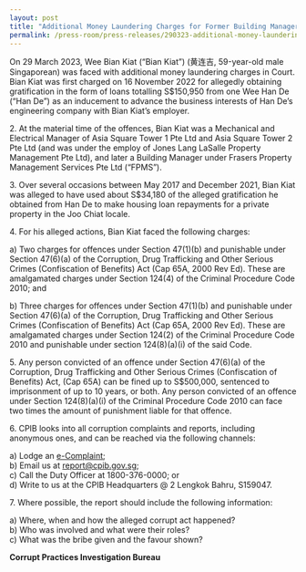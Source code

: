 ```yaml
---
layout: post
title: "Additional Money Laundering Charges for Former Building Manager"
permalink: /press-room/press-releases/290323-additional-money-laundering-charges/
---
```

On 29 March 2023, Wee Bian Kiat (“Bian Kiat”) (黄连吉, 59-year-old male Singaporean) was faced with additional money laundering charges in Court. Bian Kiat was first charged on 16 November 2022 for allegedly obtaining gratification in the form of loans totalling S$150,950 from one Wee Han De (“Han De”) as an inducement to advance the business interests of Han De’s engineering company with Bian Kiat’s employer.

2\. At the material time of the offences, Bian Kiat was a Mechanical and Electrical Manager of Asia Square Tower 1 Pte Ltd and Asia Square Tower 2 Pte Ltd (and was under the employ of Jones Lang LaSalle Property Management Pte Ltd), and later a Building Manager under Frasers Property Management Services Pte Ltd (“FPMS”).

3\. Over several occasions between May 2017 and December 2021, Bian Kiat was alleged to have used about S$34,180 of the alleged gratification he obtained from Han De to make housing loan repayments for a private property in the Joo Chiat locale.

4\. For his alleged actions, Bian Kiat faced the following charges:

a) Two charges for offences under Section 47(1)(b) and punishable under Section 47(6)(a) of the Corruption, Drug Trafficking and Other Serious Crimes (Confiscation of Benefits) Act (Cap 65A, 2000 Rev Ed). These are amalgamated charges under Section 124(4) of the Criminal Procedure Code 2010; and

b) Three charges for offences under Section 47(1)(b) and punishable under Section 47(6)(a) of the Corruption, Drug Trafficking and Other Serious Crimes (Confiscation of Benefits) Act (Cap 65A, 2000 Rev Ed). These are amalgamated charges under Section 124(2) of the Criminal Procedure Code 2010 and punishable under section 124(8)(a)(i) of the said Code.

5\. Any person convicted of an offence under Section 47(6)(a) of the Corruption, Drug Trafficking and Other Serious Crimes (Confiscation of Benefits) Act, (Cap 65A) can be fined up to S$500,000, sentenced to imprisonment of up to 10 years, or both. Any person convicted of an offence under Section 124(8)(a)(i) of the Criminal Procedure Code 2010 can face two times the amount of punishment liable for that offence.

6\. CPIB looks into all corruption complaints and reports, including anonymous ones, and can be reached via the following channels:

a) Lodge an [e-Complaint](/e-services/e-complaint-for-corrupt-conduct);<br>
b) Email us at <a class="spamspan" href="mailto:report@cpib.gov.sg">report@cpib.gov.sg</a>;<br />
c) Call the Duty Officer at 1800-376-0000; or<br />
d) Write to us at the CPIB Headquarters @ 2 Lengkok Bahru, S159047.

7\. Where possible, the report should include the following information:

a) Where, when and how the alleged corrupt act happened?<br />
b) Who was involved and what were their roles?<br />
c) What was the bribe given and the favour shown?

**Corrupt Practices Investigation Bureau**
